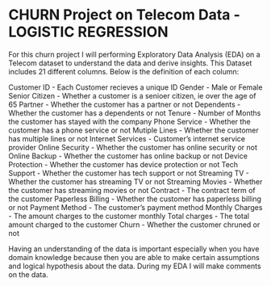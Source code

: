 # CHURN Project on Telecom Data - LOGISTIC REGRESSION
For this churn project I will performing Exploratory Data Analysis (EDA) on a Telecom dataset to understand the data and derive insights.
This Dataset includes 21 different columns. Below is the definition of each column:

Customer ID  - Each Customer recieves a unique ID
Gender - Male or Female
Senior Citizen - Whether a customer is a senioer citizen, ie over the age of 65
Partner - Whether the customer has a partner or not
Dependents - Whether the customer has a dependents or not
Tenure - Number of Months the customer has stayed with the company
Phone Service - Whether the customer has a phone service or not
Mutiple Lines - Whether the customer has multiple lines or not
Internet Services - Customer’s internet service provider
Online Security - Whether the customer has online security or not
Online Backup - Whether the customer has online backup or not
Device Protection - Whether the customer has device protection or not
Tech Support - Whether the customer has tech support or not
Streaming TV - Whether the customer has streaming TV or not
Streaming Movies - Whether the customer has streaming movies or not 
Contract - The contract term of the customer
Paperless Billing - Whether the customer has paperless billing or not
Payment Method - The customer’s payment method
Monthly Charges - The amount charges to the customer monthly
Total charges - The total amount charged to the customer
Churn - Whether the customer chruned or not

Having an understanding of the data is important especially when you have domain knowledge because then you are able to make certain assumptions and logical hypothesis about the data.
During my EDA I will make comments on the data. 
